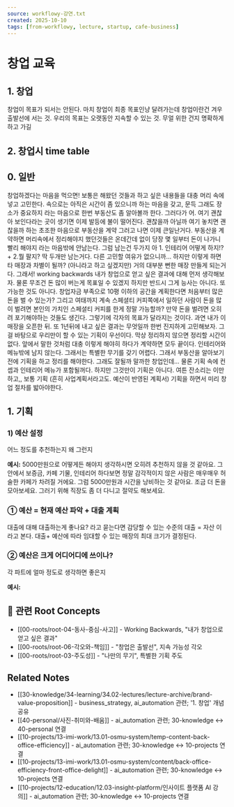 ```yaml
---
source: workflowy-강연.txt
created: 2025-10-10
tags: [from-workflowy, lecture, startup, cafe-business]
---
```


# 창업 교육


## 1. 창업

창업이 목표가 되서는 안된다.
마치 창업이 최종 목표인냥 달려가는데
창업이란건 겨우 출발선에 서는 것.
우리의 목표는 오랫동안 지속할 수 있는 것.
무얼 위한 건지 명확하게 하고 가길

## 2. 창업시 time table


## 0. 일반

창업하겠다는 마음을 먹으면!
보통은 해왔던 것들과 하고 싶은 내용들을 대충 머리 속에 넣고 고민한다.
속으로는 아직은 시간이 좀 있으니까 하는 마음을 갖고,
문득 그래도 장소가 중요하지 라는 마음으로 한번 부동산도 좀 알아볼까 한다.
그러다가 어. 여기 괜찮아 보인다라는 곳이 생기면 이제 발등에 불이 떨어진다.
괜찮을까 아닐까 여기 놓치면 괜찮을까 하는 초조한 마음으로 부동산을 계약
그러고 나면 이제 큰일난거다.
부동산을 계약하면 머리속에서 정리해야지 했던것들은 온데간데 없이
당장 몇 일부터 돈이 나가니 빨리 해야지 라는 마음밖에 안남는다.
그럼 남는건 두가지
아 1. 인테리어 어떻게 하지!? + 2.뭘 팔지?
딱 두개만 남는거다.
다른 고민할 여유가 없으니까...
하지만 이렇게 하면 타 매장과 차별이 될까?
(아니라고 하고 싶겠지만) 거의 대부분 뻔한 매장 만들게 되는거다.
그래서!
working backwards
내가 창업으로 얻고 싶은 결과에 대해 먼저 생각해보자.
물론 무조건 돈 많이 버는게 목표일 수 있겠지
하지만 반드시 그게 능사는 아니다. 또 가능한 것도 아니다.
창업자금 부족으로 10평 이하의 공간을 계획한다면 처음부터 많은 돈을 벌 수 있는가?
그리고 여태까지 계속 스페셜티 커피쪽에서 일하던 사람이 돈을 많이 벌려면 본인의 가치인 스페셜티 커피를 한게 정말 가능할까?
만약 돈을 벌려면 오히려 포기해야하는 것들도 생긴다.
그렇기에 각자의 목표가 달라지는 것이다.
과연 내가 이 매장을 오픈한 뒤. 또 1년뒤에 내고 싶은 결과는 무엇일까 한번 진지하게 고민해보자.
그걸 바탕으로 우리만이 할 수 있는 기획이 우선이다.
막상 정리하지 않으면 정리할 시간이 없다.
앞에서 말한 것처럼 대충 이렇게 해야히 하다가 계약하면 모두 끝이다.
인테리어와 메뉴밖에 남지 않는다.
그래서는 특별한 무기를 갖기 어렵다.
그래서 부동산을 알아보기 전에 기획을 하고 정리를 해야한다.
그래도 잘될까 말까한 창업인데...
물론 기획 속에 컨셉과 인테리어 메뉴가 포함될꺼다.
하지만 그것만이 기획은 아니다.
여튼 잔소리는 이만하고,,
보통
기획 (흔히 사업계획서라고도. 예산이 반영된 계획서)
기획을 하면서
미리 창업 절차를 밟아야한다.

## 1. 기획


### 1) 예산 설정

어느 정도를 추천하는지
왜 그런지

**예시:** 5000만원으로 어떻게든 해야지 생각하시면 오히려 추천하지 않을 것 같아요. 그 안에서 보증금, 카페 기물, 인테리어 하다보면 정말 감각적이지 않은 사람은 매우매우 허술한 카페가 차려질 거에요. 그럼 5000만원과 시간을 낭비하는 것 같아요. 조금 더 돈을 모아보세요. 그러기 위해 직장도 좀 더 다니고 절약도 해보세요.


### ① 예산 = 현재 예산 파악 + 대출 계획

대출에 대해
대출하는게 좋나요? 라고 묻는다면
감당할 수 있는 수준의 대출 = 자산 이라고 본다.
대출+ 예산에 따라 임대할 수 있는 매장의 최대 크기가 결정된다.

### ② 예산은 크게 어디어디에 쓰이나?

각 파트에 얼마 정도로 생각하면 좋은지

**예시:**

## 🌳 관련 Root Concepts

- [[00-roots/root-04-동사-중심-사고]] - Working Backwards, "내가 창업으로 얻고 싶은 결과"
- [[00-roots/root-06-각오와-책임]] - "창업은 출발선", 지속 가능성 각오
- [[00-roots/root-03-주도성]] - "나만의 무기", 특별한 기획 주도

## Related Notes

- [[30-knowledge/34-learning/34.02-lectures/lecture-archive/brand-value-proposition]] - business_strategy, ai_automation 관련; '1. 창업' 개념 공유
- [[40-personal/사진-취미와-배움]] - ai_automation 관련; 30-knowledge ↔ 40-personal 연결
- [[10-projects/13-imi-work/13.01-osmu-system/temp-content-back-office-efficiency]] - ai_automation 관련; 30-knowledge ↔ 10-projects 연결
- [[10-projects/13-imi-work/13.01-osmu-system/content/back-office-efficiency-front-office-delight]] - ai_automation 관련; 30-knowledge ↔ 10-projects 연결
- [[10-projects/12-education/12.03-insight-platform/인사이트 플랫폼 AI 강의]] - ai_automation 관련; 30-knowledge ↔ 10-projects 연결
